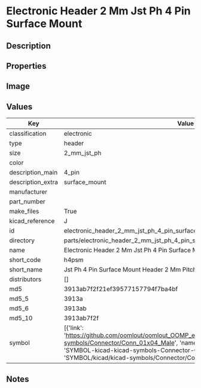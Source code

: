 # Electronic Header 2 Mm Jst Ph 4 Pin Surface Mount

## Description

## Properties


## Image


## Values

| Key | Value |
| --- | --- |
| classification | electronic |
| type | header |
| size | 2_mm_jst_ph |
| color |  |
| description_main | 4_pin |
| description_extra | surface_mount |
| manufacturer |  |
| part_number |  |
| make_files | True |
| kicad_reference | J |
| id | electronic_header_2_mm_jst_ph_4_pin_surface_mount |
| directory | parts/electronic_header_2_mm_jst_ph_4_pin_surface_mount |
| name | Electronic Header 2 Mm Jst Ph 4 Pin Surface Mount |
| short_code | h4psm |
| short_name | Jst Ph 4 Pin Surface Mount Header 2 Mm Pitch |
| distributors | [] |
| md5 | 3913ab7f2f21ef39577157794f7ba4bf |
| md5_5 | 3913a |
| md5_6 | 3913ab |
| md5_10 | 3913ab7f2f |
| symbol | [{'link': 'https://github.com/oomlout/oomlout_OOMP_eda_V2/tree/main/SYMBOL/kicad/kicad-symbols/Connector/Conn_01x04_Male', 'name': 'Connector : Conn_01x04_Male', 'id': 'SYMBOL-kicad-kicad-symbols-Connector-Conn_01x04_Male', 'directory': 'SYMBOL/kicad/kicad-symbols/Connector/Conn_01x04_Male/'}] |

## Notes

